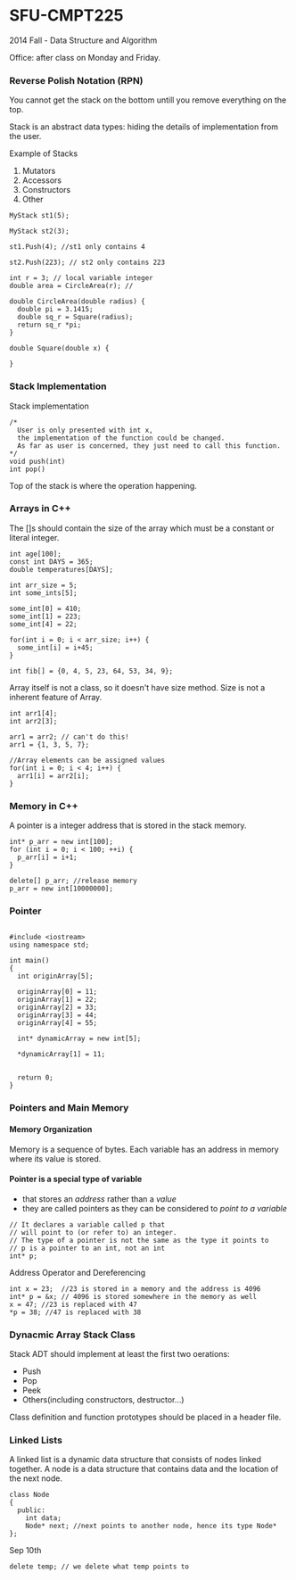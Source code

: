 SFU-CMPT225
===========

2014 Fall - Data Structure and Algorithm

Office: after class on Monday and Friday. 

### Reverse Polish Notation (RPN)

You cannot get the stack on the bottom untill you remove everything on the top.

Stack is an abstract data types: hiding the details of implementation from the user. 

Example of Stacks

1. Mutators
2. Accessors
3. Constructors
4. Other

```
MyStack st1(5);

MyStack st2(3);

st1.Push(4); //st1 only contains 4

st2.Push(223); // st2 only contains 223

```

```
int r = 3; // local variable integer
double area = CircleArea(r); // 

double CircleArea(double radius) {
  double pi = 3.1415;
  double sq_r = Square(radius);
  return sq_r *pi;
}

double Square(double x) {
  
}

```

### Stack Implementation
Stack implementation
``` 
/*
  User is only presented with int x, 
  the implementation of the function could be changed.
  As far as user is concerned, they just need to call this function.
*/
void push(int) 
int pop()

```

Top of the stack is where the operation happening.

### Arrays in C++ 

The []s should contain the size of the array which must be a constant or literal integer.

```
int age[100];
const int DAYS = 365;
double temperatures[DAYS];
```

```
int arr_size = 5;
int some_ints[5];

some_int[0] = 410;
some_int[1] = 223;
some_int[4] = 22;

for(int i = 0; i < arr_size; i++) {
  some_int[i] = i+45;
}

int fib[] = {0, 4, 5, 23, 64, 53, 34, 9};
```

Array itself is not a class, so it doesn't have size method.
Size is not a inherent feature of Array.


``` 
int arr1[4];
int arr2[3];

arr1 = arr2; // can't do this!
arr1 = {1, 3, 5, 7};

//Array elements can be assigned values
for(int i = 0; i < 4; i++) {
  arr1[i] = arr2[i];
}

```

### Memory in C++

A pointer is a integer address that is stored in the stack memory.



```
int* p_arr = new int[100];
for (int i = 0; i < 100; ++i) {
  p_arr[i] = i+1;
}

delete[] p_arr; //release memory
p_arr = new int[10000000];

```

### Pointer

```

#include <iostream>
using namespace std;

int main()
{
  int originArray[5];
  
  originArray[0] = 11;
  originArray[1] = 22;
  originArray[2] = 33;
  originArray[3] = 44;
  originArray[4] = 55;
  
  int* dynamicArray = new int[5];
  
  *dynamicArray[1] = 11;
  
  
  return 0;  
}

```

### Pointers and Main Memory

#### Memory Organization
Memory is a sequence of bytes. Each variable has an address in memory where its value is stored.

#### Pointer is a special type of variable
* that stores an _address_ rather than a _value_
* they are called pointers as they can be considered to _point to a variable_

```
// It declares a variable called p that 
// will point to (or refer to) an integer.
// The type of a pointer is not the same as the type it points to
// p is a pointer to an int, not an int
int* p; 
```
Address Operator and Dereferencing

```
int x = 23;  //23 is stored in a memory and the address is 4096
int* p = &x; // 4096 is stored somewhere in the memory as well
x = 47; //23 is replaced with 47
*p = 38; //47 is replaced with 38
```
### Dynacmic Array Stack Class
Stack ADT should implement at least the first two oerations:
- Push
- Pop
- Peek
- Others(including constructors, destructor...)

Class definition and function prototypes should be placed in a header file.

### Linked Lists
A linked list is a dynamic data structure that consists of nodes linked together.
A node is a data structure that contains data and the location of the next node.

```
class Node
{
  public:
    int data;
    Node* next; //next points to another node, hence its type Node*
};
```

Sep 10th

```
delete temp; // we delete what temp points to
```





























